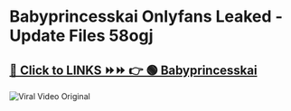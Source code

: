 
 # Babyprincesskai Onlyfans Leaked - Update Files 58ogj

## <h2><a href="https://clipsfans.com/Babyprincesskai&ref=git">🔗 Click to LINKS ⏩⏩ 👉 🟢 Babyprincesskai </a></h2>

<a href="https://clipsfans.com/Babyprincesskai&ref=git" rel="nofollow" data-target="animated-image.originalLink"><img src="https://i.ibb.co.com/xMMVF88/686577567.gif" alt="Viral Video Original" style="max-width: 100%; display: inline-block;" data-target="animated-image.originalImage"></a>

